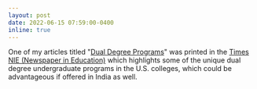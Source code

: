 ```yaml
---
layout: post
date: 2022-06-15 07:59:00-0400
inline: true
---
```


One of my articles titled "[Dual Degree Programs](https://drive.google.com/file/d/1ru1tbD1u6Tp3iQE_LlD2xMHzVX-AxHml/view)" was printed in the [Times NIE (Newspaper in Education)](https://toistudent.timesofindia.indiatimes.com/aboutus/) which highlights some of the unique dual degree undergraduate programs in the U.S. colleges, which could be advantageous if offered in India as well.
